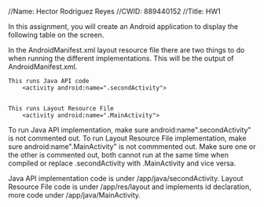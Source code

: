 //Name: Hector Rodriguez Reyes
//CWID: 889440152
//Title: HW1

In this assignment, you will create an Android application to display the following table on the screen. 

In the AndroidManifest.xml layout resource file there are two things to do when running the different implementations.
This will be the output of AndroidManifest.xml.

    This runs Java API code 
        <activity android:name=".secondActivity">
                                         
                                           
    This runs Layout Resource File
        <activity android:name=".MainActivity">
                                            
                                            
To run Java API implementation, make sure android:name".secondActivity" is not commented out.
To run Layout Resource File implementation, make sure android:name".MainActivity" is not commmented out. 
Make sure one or the other is commented out, both cannot run at the same time when compiled or replace .secondActivity with .MainActivity and vice versa.

Java API implementation code is under /app/java/secondActivity.
Layout Resource File code is under /app/res/layout and implements id declaration, more code under /app/java/MainActivity.
